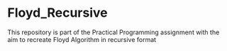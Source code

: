 # Floyd_Recursive

This repository is part of the Practical Programming assignment with the aim to recreate Floyd Algorithm in recursive format
